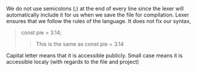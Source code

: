 We do not use semicolons (;) at the end of every line since the lexer will automatically include it for us when we save the file for compilation.
Lexer ensures that we follow the rules of the language.
It does not fix our syntax,

> const pie = 3.14;
>> This is the same as
>> const pie = 3.14

Capital letter means that it is accessible publicly. Small case means it is accessible localy (with regards to the file and project)